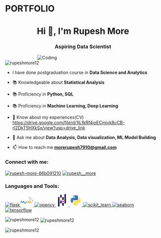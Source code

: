 # PORTFOLIO


<h1 align="center">Hi 👋, I'm Rupesh More</h1>
<h3 align="center">Aspiring Data Scientist</h3>
<img align="right" alt="Coding" width="400" src="https://miro.medium.com/v2/resize:fit:1400/0*H4cHks1eEdrW7Zlz.gif">

<p align="left"> <img src="https://komarev.com/ghpvc/?username=rupeshmore12&label=Profile%20views&color=0e75b6&style=flat" alt="rupeshmore12" /> </p>

- I have done postgraduation course in **Data Science and Analytics**

- 📚 Knowledgeable about **Statistical Analysis**

- 📚 Proficiency in **Python, SQL**

- 📚 Proficiency in **Machine Learning, Deep Learning**

- 📑 Know about my experiences(CV) https://drive.google.com/file/d/1ILfkRf4ioECmivk8cCB-rl2DkT5HXkSx/view?usp=drive_link

- 💬 Ask me about **Data Analysis, Data visualization, ML Model Building**

- 📫 How to reach me **morerupesh7910@gmail.com**

<h3 align="left">Connect with me:</h3>
<p align="left">
<a href="https://linkedin.com/in/rupesh-more-66b091210" target="blank"><img align="center" src="https://raw.githubusercontent.com/rahuldkjain/github-profile-readme-generator/master/src/images/icons/Social/linked-in-alt.svg" alt="rupesh-more-66b091210" height="30" width="40" /></a>
<a href="https://instagram.com/rupesh___more" target="blank"><img align="center" src="https://raw.githubusercontent.com/rahuldkjain/github-profile-readme-generator/master/src/images/icons/Social/instagram.svg" alt="rupesh__more" height="30" width="40" /></a>
</p>

<h3 align="left">Languages and Tools:</h3>
<p align="left"> <a href="https://flask.palletsprojects.com/" target="_blank" rel="noreferrer"> <img src="https://www.vectorlogo.zone/logos/pocoo_flask/pocoo_flask-icon.svg" alt="flask" width="40" height="40"/> </a> <a href="https://www.mysql.com/" target="_blank" rel="noreferrer"> <img src="https://raw.githubusercontent.com/devicons/devicon/master/icons/mysql/mysql-original-wordmark.svg" alt="mysql" width="40" height="40"/> </a> <a href="https://opencv.org/" target="_blank" rel="noreferrer"> <img src="https://www.vectorlogo.zone/logos/opencv/opencv-icon.svg" alt="opencv" width="40" height="40"/> </a> <a href="https://pandas.pydata.org/" target="_blank" rel="noreferrer"> <img src="https://raw.githubusercontent.com/devicons/devicon/2ae2a900d2f041da66e950e4d48052658d850630/icons/pandas/pandas-original.svg" alt="pandas" width="40" height="40"/> </a> <a href="https://www.python.org" target="_blank" rel="noreferrer"> <img src="https://raw.githubusercontent.com/devicons/devicon/master/icons/python/python-original.svg" alt="python" width="40" height="40"/> </a> <a href="https://scikit-learn.org/" target="_blank" rel="noreferrer"> <img src="https://upload.wikimedia.org/wikipedia/commons/0/05/Scikit_learn_logo_small.svg" alt="scikit_learn" width="40" height="40"/> </a> <a href="https://seaborn.pydata.org/" target="_blank" rel="noreferrer"> <img src="https://seaborn.pydata.org/_images/logo-mark-lightbg.svg" alt="seaborn" width="40" height="40"/> </a> <a href="https://www.tensorflow.org" target="_blank" rel="noreferrer"> <img src="https://www.vectorlogo.zone/logos/tensorflow/tensorflow-icon.svg" alt="tensorflow" width="40" height="40"/> </a> </p>

<p><img align="left" src="https://github-readme-stats.vercel.app/api/top-langs?username=rupeshmore12&show_icons=true&locale=en&layout=compact" alt="rupeshmore12" /></p>

<p>&nbsp;<img align="center" src="https://github-readme-stats.vercel.app/api?username=rupeshmore12&show_icons=true&locale=en" alt="rupeshmore12" /></p>

<p><img align="center" src="https://github-readme-streak-stats.herokuapp.com/?user=rupeshmore12&" alt="rupeshmore12" /></p>
